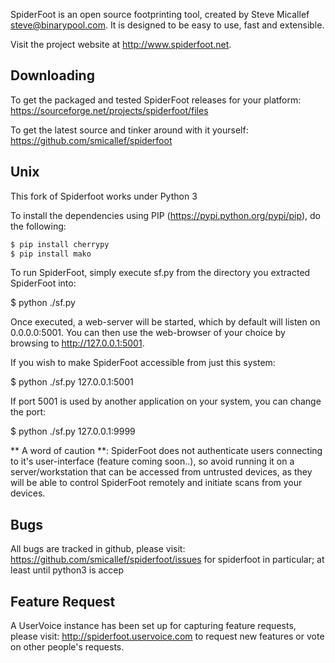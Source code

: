 SpiderFoot is an open source footprinting tool, created by Steve Micallef <steve@binarypool.com>. It is designed to be easy to use, fast and extensible.

Visit the project website at http://www.spiderfoot.net.


Downloading
--

To get the packaged and tested SpiderFoot releases for your platform:
https://sourceforge.net/projects/spiderfoot/files

To get the latest source and tinker around with it yourself:
https://github.com/smicallef/spiderfoot


Unix
--

This fork of Spiderfoot works under Python 3

To install the dependencies using PIP (https://pypi.python.org/pypi/pip), do the following:

```bash
$ pip install cherrypy
$ pip install mako
```

To run SpiderFoot, simply execute sf.py from the directory you extracted SpiderFoot into:

$ python ./sf.py

Once executed, a web-server will be started, which by default will listen on 0.0.0.0:5001. You can then use the web-browser of your choice by browsing to http://127.0.0.1:5001. 

If you wish to make SpiderFoot accessible from just this system:

$ python ./sf.py 127.0.0.1:5001

If port 5001 is used by another application on your system, you can change the port:

$ python ./sf.py 127.0.0.1:9999

** A word of caution **: SpiderFoot does not authenticate users connecting to it's user-interface (feature coming soon..), so avoid running it on a server/workstation that can be accessed from untrusted devices, as they will be able to control SpiderFoot remotely and initiate scans from your devices.


Bugs
--

All bugs are tracked in github, please visit: https://github.com/smicallef/spiderfoot/issues for spiderfoot in particular; at least until python3 is accep


Feature Request
--

A UserVoice instance has been set up for capturing feature requests, please visit: http://spiderfoot.uservoice.com to request new features or vote on other people's requests.

